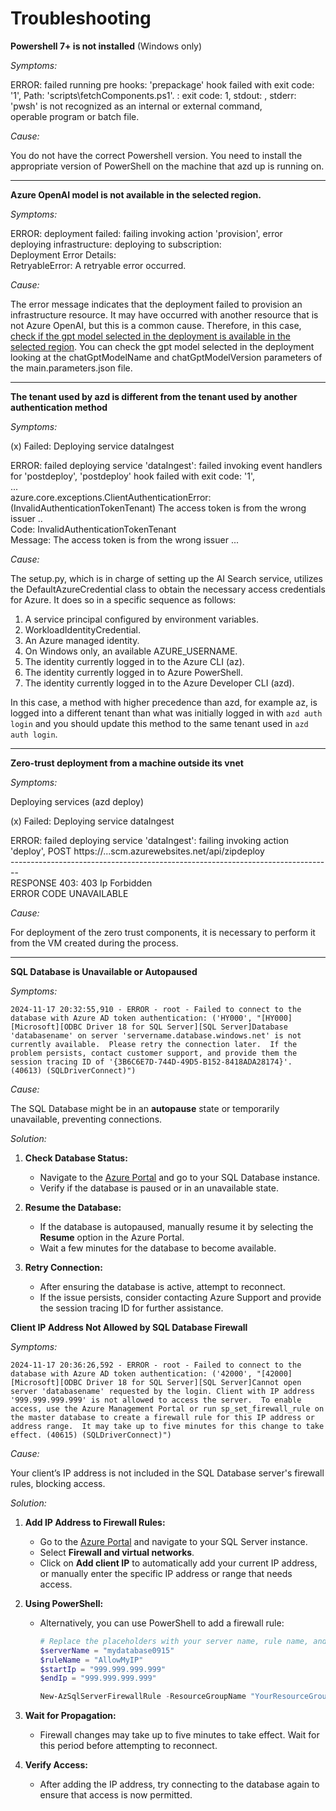 # Troubleshooting  
   
**Powershell 7+ is not installed** (Windows only)
   
*Symptoms:*  
   
ERROR: failed running pre hooks: 'prepackage' hook failed with exit code: '1', Path: 'scripts\fetchComponents.ps1'. : exit code: 1, stdout: , stderr: 'pwsh' is not recognized as an internal or external command,  
operable program or batch file.  
   
*Cause:*
   
You do not have the correct Powershell version. You need to install the appropriate version of PowerShell on the machine that azd up is running on.  
   
---

**Azure OpenAI model is not available in the selected region.**
   
*Symptoms:*  
   
ERROR: deployment failed: failing invoking action 'provision', error deploying infrastructure: deploying to subscription:  
Deployment Error Details:  
RetryableError: A retryable error occurred.  
   
*Cause:*  
   
The error message indicates that the deployment failed to provision an infrastructure resource. It may have occurred with another resource that is not Azure OpenAI, but this is a common cause. Therefore, in this case, [check if the gpt model selected in the deployment is available in the selected region](https://learn.microsoft.com/en-us/azure/ai-services/openai/concepts/models). You can check the gpt model selected in the deployment looking at the chatGptModelName and chatGptModelVersion parameters of the main.parameters.json file.  
   
---

**The tenant used by azd is different from the tenant used by another authentication method**  
   
*Symptoms:*  
  
  (x) Failed: Deploying service dataIngest  
   
ERROR: failed deploying service 'dataIngest': failed invoking event handlers for 'postdeploy', 'postdeploy' hook failed with exit code: '1',  
...  
azure.core.exceptions.ClientAuthenticationError: (InvalidAuthenticationTokenTenant) The access token is from the wrong issuer ..  
Code: InvalidAuthenticationTokenTenant  
Message: The access token is from the wrong issuer ...  
   
*Cause:*  
   
The setup.py, which is in charge of setting up the AI Search service, utilizes the DefaultAzureCredential class to obtain the necessary access credentials for Azure. It does so in a specific sequence as follows:

1. A service principal configured by environment variables.  
2. WorkloadIdentityCredential.  
3. An Azure managed identity.  
4. On Windows only, an available AZURE_USERNAME.  
5. The identity currently logged in to the Azure CLI (az).  
6. The identity currently logged in to Azure PowerShell.  
7. The identity currently logged in to the Azure Developer CLI (azd).  
   
In this case, a method with higher precedence than azd, for example az, is logged into a different tenant than what was initially logged in with `azd auth login` and you should update this method to the same tenant used in `azd auth login`.  
   
---

**Zero-trust deployment from a machine outside its vnet**  
   
*Symptoms:*  
   
Deploying services (azd deploy)  
  
  (x) Failed: Deploying service dataIngest  

ERROR: failed deploying service 'dataIngest': failing invoking action 'deploy', POST https://...scm.azurewebsites.net/api/zipdeploy  
<span>--------------------------------------------------------------------------------</span>  
RESPONSE 403: 403 Ip Forbidden  
ERROR CODE UNAVAILABLE  
   
*Cause:*  
   
For deployment of the zero trust components, it is necessary to perform it from the VM created during the process. 

---


**SQL Database is Unavailable or Autopaused**

*Symptoms:*

```
2024-11-17 20:32:55,910 - ERROR - root - Failed to connect to the database with Azure AD token authentication: ('HY000', "[HY000] [Microsoft][ODBC Driver 18 for SQL Server][SQL Server]Database 'databasename' on server 'servername.database.windows.net' is not currently available.  Please retry the connection later.  If the problem persists, contact customer support, and provide them the session tracing ID of '{3B6C6E7D-744D-49D5-B152-8418ADA28174}'. (40613) (SQLDriverConnect)")
```

*Cause:*

The SQL Database might be in an **autopause** state or temporarily unavailable, preventing connections.

*Solution:*

1. **Check Database Status:**
   - Navigate to the [Azure Portal](https://portal.azure.com/) and go to your SQL Database instance.
   - Verify if the database is paused or in an unavailable state.

2. **Resume the Database:**
   - If the database is autopaused, manually resume it by selecting the **Resume** option in the Azure Portal.
   - Wait a few minutes for the database to become available.

3. **Retry Connection:**
   - After ensuring the database is active, attempt to reconnect.
   - If the issue persists, consider contacting Azure Support and provide the session tracing ID for further assistance.

**Client IP Address Not Allowed by SQL Database Firewall**

*Symptoms:*

```
2024-11-17 20:36:26,592 - ERROR - root - Failed to connect to the database with Azure AD token authentication: ('42000', "[42000] [Microsoft][ODBC Driver 18 for SQL Server][SQL Server]Cannot open server 'databasename' requested by the login. Client with IP address '999.999.999.999' is not allowed to access the server.  To enable access, use the Azure Management Portal or run sp_set_firewall_rule on the master database to create a firewall rule for this IP address or address range.  It may take up to five minutes for this change to take effect. (40615) (SQLDriverConnect)")
```

*Cause:*

Your client’s IP address is not included in the SQL Database server's firewall rules, blocking access.

*Solution:*

1. **Add IP Address to Firewall Rules:**
   - Go to the [Azure Portal](https://portal.azure.com/) and navigate to your SQL Server instance.
   - Select **Firewall and virtual networks**.
   - Click on **Add client IP** to automatically add your current IP address, or manually enter the specific IP address or range that needs access.

2. **Using PowerShell:**
   - Alternatively, you can use PowerShell to add a firewall rule:
     ```powershell
     # Replace the placeholders with your server name, rule name, and IP range
     $serverName = "mydatabase0915"
     $ruleName = "AllowMyIP"
     $startIp = "999.999.999.999"
     $endIp = "999.999.999.999"

     New-AzSqlServerFirewallRule -ResourceGroupName "YourResourceGroup" -ServerName $serverName -FirewallRuleName $ruleName -StartIpAddress $startIp -EndIpAddress $endIp
     ```

3. **Wait for Propagation:**
   - Firewall changes may take up to five minutes to take effect. Wait for this period before attempting to reconnect.

4. **Verify Access:**
   - After adding the IP address, try connecting to the database again to ensure that access is now permitted.
